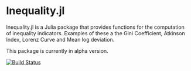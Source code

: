 # Inequality.jl

Inequality.jl is a Julia package that provides functions for the computation of inequality indicators. Examples of these a the Gini Coefficient, Atkinson Index, Lorenz Curve and Mean log deviation.

This package is currently in alpha version.

[![Build Status](https://travis-ci.org/JosepER/Inequality.jl.svg?branch=master)](https://travis-ci.org/JosepER/Inequality.jl)